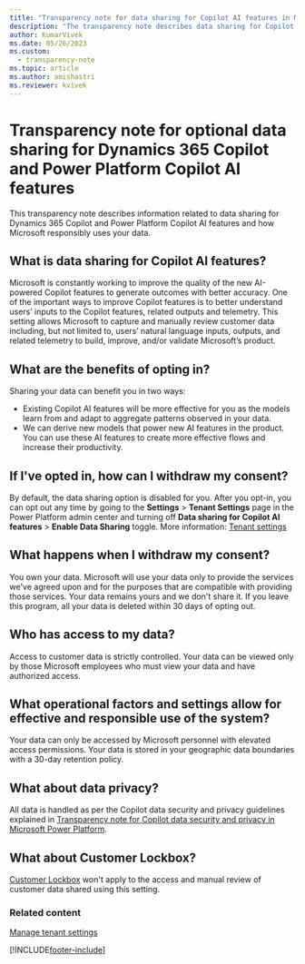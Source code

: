 ```yaml
---
title: "Transparency note for data sharing for Copilot AI features in Microsoft Power Platform"
description: "The transparency note describes data sharing for Copilot AI features in Power Platform and how Microsoft responsibly uses your data."
author: KumarVivek 
ms.date: 05/26/2023
ms.custom: 
  - transparency-note
ms.topic: article
ms.author: amishastri
ms.reviewer: kvivek
---
```


# Transparency note for optional data sharing for Dynamics 365 Copilot and Power Platform Copilot AI features 

This transparency note describes information related to data sharing for Dynamics 365 Copilot and Power Platform Copilot AI features and how Microsoft responsibly uses your data. 

## What is data sharing for Copilot AI features?   

Microsoft is constantly working to improve the quality of the new AI-powered Copilot features to generate outcomes with better accuracy. One of the important ways to improve Copilot features is to better understand users’ inputs to the Copilot features, related outputs and telemetry. This setting allows Microsoft to capture and manually review customer data including, but not limited to, users’ natural language inputs, outputs, and related telemetry to build, improve, and/or validate Microsoft’s product.   

## What are the benefits of opting in?   

Sharing your data can benefit you in two ways:   
- Existing Copilot AI features will be more effective for you as the models learn from and adapt to aggregate patterns observed in your data.   
- We can derive new models that power new AI features in the product. You can use these AI features to create more effective flows and increase their productivity.  

## If I've opted in, how can I withdraw my consent? 

By default, the data sharing option is disabled for you. After you opt-in, you can opt out any time by going to the **Settings** > **Tenant Settings** page in the Power Platform admin center and turning off **Data sharing for Copilot AI features** > **Enable Data Sharing** toggle. More information: [Tenant settings](admin/tenant-settings.md) 

## What happens when I withdraw my consent? 

You own your data. Microsoft will use your data only to provide the services we've agreed upon and for the purposes that are compatible with providing those services. Your data remains yours and we don't share it. If you leave this program, all your data is deleted within 30 days of opting out. 

## Who has access to my data? 

Access to customer data is strictly controlled. Your data can be viewed only by those Microsoft employees who must view your data and have authorized access.   

## What operational factors and settings allow for effective and responsible use of the system? 

Your data can only be accessed by Microsoft personnel with elevated access permissions. Your data is stored in your geographic data boundaries with a 30-day retention policy. 

## What about data privacy? 

All data is handled as per the Copilot data security and privacy guidelines explained in [Transparency note for Copilot data security and privacy in Microsoft Power Platform](transparency-note-copilot-data-security-privacy.md). 

## What about Customer Lockbox? 

[Customer Lockbox](admin/about-lockbox.md) won't apply to the access and manual review of customer data shared using this setting. 

### Related content

[Manage tenant settings](/power-platform/admin/tenant-settings)

[!INCLUDE[footer-include](includes/footer-banner.md)]
